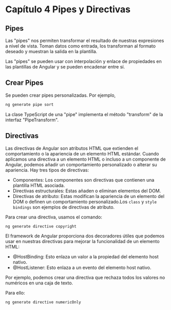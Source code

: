 # Capítulo 4 Pipes y Directivas

## Pipes

Las "pipes" nos permiten transformar el resultado de nuestras expresiones a nivel de vista. Toman datos como entrada, los transforman al formato deseado y muestran la salida en la plantilla.

Las "pipes" se pueden usar con interpolación y enlace de propiedades en las plantillas de Angular y se pueden encadenar entre sí.

## Crear Pipes

Se pueden crear pipes personalizadas. Por ejemplo,

```bash
ng generate pipe sort
```

La clase TypeScript de una "pipe" implementa el método "transform" de la interfaz "PipeTransform".

## Directivas

Las directivas de Angular son atributos HTML que extienden el comportamiento o la apariencia de un elemento HTML estándar. Cuando aplicamos una directiva a un elemento HTML o incluso a un componente de Angular, podemos añadir un comportamiento personalizado o alterar su apariencia. Hay tres tipos de directivas:

* Componentes: Los componentes son directivas que contienen una plantilla HTML asociada.
* Directivas estructurales: Estas añaden o eliminan elementos del DOM.
* Directivas de atributo: Estas modifican la apariencia de un elemento del DOM o definen un comportamiento personalizado.Los `class` y `style` `bindings` son ejemplos de directivas de atributo.

Para crear una directiva, usamos el comando:

```bash
ng generate directive copyright
```

El framework de Angular proporciona dos decoradores útiles que podemos usar en nuestras directivas para mejorar la funcionalidad de un elemento HTML:

* @HostBinding: Esto enlaza un valor a la propiedad del elemento host nativo.
* @HostListener: Esto enlaza a un evento del elemento host nativo.

Por ejemplo, podemos crear una directiva que rechaza todos los valores no numéricos en una caja de texto.

Para ello:

```bash
ng generate directive numericOnly
```
